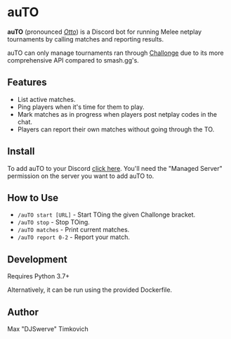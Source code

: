 # auTO

**auTO** (pronounced *[Otto][otto]*) is a Discord bot for
running Melee netplay tournaments by calling matches and reporting results.

auTO can only manage tournaments ran through [Challonge](https://challonge.com) due to its more
comprehensive API compared to smash.gg's.

## Features
* List active matches.
* Ping players when it's time for them to play.
* Mark matches as in progress when players post netplay codes in the chat.
* Players can report their own matches without going through the TO.

## Install

To add auTO to your Discord [click here][discord]. You'll need the "Managed Server" permission on
the server you want to add auTO to.

## How to Use

* `/auTO start [URL]` - Start TOing the given Challonge bracket.
* `/auTO stop` - Stop TOing.
* `/auTO matches` - Print current matches.
* `/auTO report 0-2` - Report your match.

## Development

Requires Python 3.7+

Alternatively, it can be run using the provided Dockerfile.

## Author

Max "DJSwerve" Timkovich

[otto]: https://www.ssbwiki.com/Smasher:Silent_Wolf
[discord]: https://discordapp.com/api/oauth2/authorize?client_id=687888371556548680&permissions=10240&scope=bot
